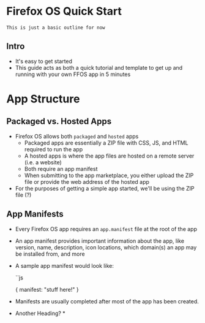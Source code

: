 Firefox OS Quick Start
=====================

``This is just a basic outline for now``

Intro
---------------------
*  It's easy to get started
*  This guide acts as both a quick tutorial and template to get up and running with your own FFOS app in 5 minutes


App Structure
=====================

Packaged vs. Hosted Apps
---------------------
*  Firefox OS allows both ``packaged`` and ``hosted`` apps
	*  Packaged apps are essentially a ZIP file with CSS, JS, and HTML required to run the app
	*  A hosted apps is where the app files are hosted on a remote server (i.e. a website)
	*  Both require an app manifest
	*  When submitting to the app marketplace, you either upload the ZIP file or provide the web address of the hosted app
* For the purposes of getting a simple app started, we'll be using the ZIP file (?)

App Manifests
---------------------
*  Every Firefox OS app requires an `app.manifest` file at the root of the app
*  An app manifest provides important information about the app, like version, name, description, icon locations, which domain(s) an app may be installed from, and more
*  A sample app manifest would look like:

	``js

	{
		manifest: "stuff here!"
	}

*  Manifests are usually completed after most of the app has been created.


* Another Heading? *
